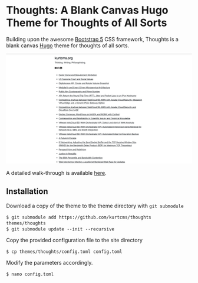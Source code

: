 # Thoughts: A Blank Canvas Hugo Theme for Thoughts of All Sorts

Building upon the awesome [Bootstrap 5](https://github.com/twbs/bootstrap) CSS framework, Thoughts is a blank canvas [Hugo](https://github.com/gohugoio/hugo) theme for thoughts of all sorts.

<kbd>![Thoughts: A Blank Canvas Hugo Theme for Thoughts of All Sorts](https://github.com/kurtcms/thoughts/blob/master/screenshot.png)</kbd>

A detailed walk-through is available [here](https://kurtcms.org/web-development-from-wordpress-to-hugo/).

## Installation

Download a copy of the theme to the theme directory with `git submodule`

```shell
$ git submodule add https://github.com/kurtcms/thoughts themes/thoughts
$ git submodule update --init --recursive
```

Copy the provided configuration file to the site directory

```shell
$ cp themes/thoughts/config.toml config.toml
```

Modify the parameters accordingly.

```shell
$ nano config.toml
```